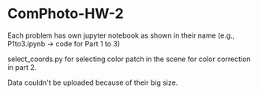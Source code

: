 # ComPhoto-HW-2

Each problem has own jupyter notebook as shown in their name (e.g., P1to3.ipynb -> code for Part 1 to 3)

select_coords.py for selecting color patch in the scene for color correction in part 2.

Data couldn't be uploaded because of their big size.
